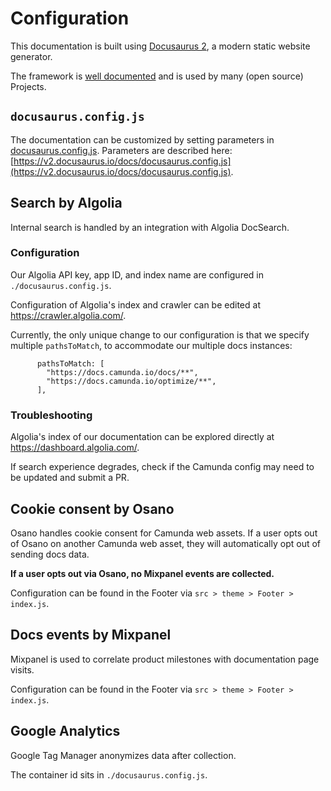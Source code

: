 # Configuration

This documentation is built using [Docusaurus 2](https://v2.docusaurus.io/), a modern static website generator.

The framework is [well documented](https://v2.docusaurus.io/docs/) and is used by many (open source) Projects.

## `docusaurus.config.js`

The documentation can be customized by setting parameters in [docusaurus.config.js](../docusaurus.config.js). Parameters are described here: [https://v2.docusaurus.io/docs/docusaurus.config.js](https://v2.docusaurus.io/docs/docusaurus.config.js).

## Search by Algolia

Internal search is handled by an integration with Algolia DocSearch.

### Configuration

Our Algolia API key, app ID, and index name are configured in `./docusaurus.config.js`.

Configuration of Algolia's index and crawler can be edited at https://crawler.algolia.com/.

Currently, the only unique change to our configuration is that we specify multiple `pathsToMatch`, to accommodate our multiple docs instances:

```
      pathsToMatch: [
        "https://docs.camunda.io/docs/**",
        "https://docs.camunda.io/optimize/**",
      ],
```

### Troubleshooting

Algolia's index of our documentation can be explored directly at https://dashboard.algolia.com/.

If search experience degrades, check if the Camunda config may need to be updated and submit a PR.

## Cookie consent by Osano

Osano handles cookie consent for Camunda web assets. If a user opts out of Osano on another Camunda web asset, they will automatically opt out of sending docs data.

**If a user opts out via Osano, no Mixpanel events are collected.**

Configuration can be found in the Footer via `src > theme > Footer > index.js`.

## Docs events by Mixpanel

Mixpanel is used to correlate product milestones with documentation page visits.

Configuration can be found in the Footer via `src > theme > Footer > index.js`.

## Google Analytics

Google Tag Manager anonymizes data after collection.

The container id sits in `./docusaurus.config.js`.
